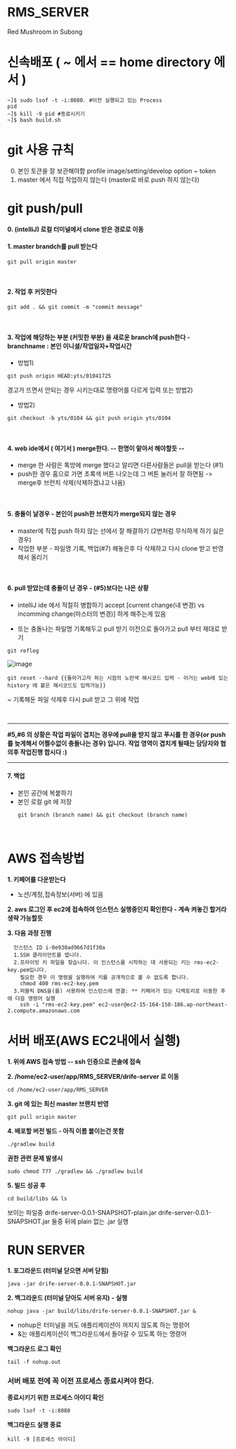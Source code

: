 # RMS_SERVER
Red Mushroom in Subong

# 신속배포 ( ~ 에서 == home directory 에서 )
```
~]$ sudo lsof -t -i:8080. #이전 실행되고 있는 Process
pid
~]$ kill -9 pid #종료시키기
~]$ bash build.sh
```

# git 사용 규칙
0. 본인 토큰을 잘 보관해야함 profile image/setting/develop option ~ token
1. master 에서 직접 작업하지 않는다 (master로 바로 push 하지 않는다)

# git push/pull
#### 0. (intelliJ) 로컬 터미널에서 clone 받은 경로로 이동
#### 1. master brandch를 pull 받는다
```
git pull origin master
```

<br/>

#### 2. 작업 후 커밋한다
```
git add . && git commit -m "commit message"
```

<br/>

#### 3. 작업에 해당하는 부분 (커밋한 부분) 을 새로운 branch에 push한다 - branchname : 본인 이니셜/작업일자+작업시간
* 방법1)
```
git push origin HEAD:yts/01041725
```
경고가 뜨면서 안되는 경우 시키는대로 명령어를 다르게 입력 또는 방법2) 
* 방법2)
```
git checkout -b yts/0104 && git push origin yts/0104
```

<br/>

#### 4. web ide에서 ( 여기서 ) merge한다. -- 한명이 맡아서 해야할듯 --

  - merge 한 사람은 톡방에 merge 했다고 알리면 다른사람들은 pull을 받는다 (#1)
  - push한 경우 홈으로 가면 초록색 버튼 나오는데 그 버튼 눌러서 잘 하면됨 -> merge후 브런치 삭제(삭제하겠냐고 나옴)
   
<br/>

#### 5. 충돌이 날경우 - 본인이 push한 브랜치가 merge되지 않는 경우

  -  master에 직접 push 하지 않는 선에서 잘 해결하기 (2번처럼 무식하게 하기 싫은경우)
  -  작업한 부분 - 파일명 기록, 백업(#7) 해놓은후 다 삭제하고 다시 clone 받고 반영해서 올리기
  
<br/>

#### 6. pull 받았는데 충돌이 난 경우 - (#5)보다는 나은 상황

   - intelliJ ide 에서 적절히 병합하기
    accept [current change(내 변경) vs incomming change(마스터의 변경)] 하게 해주는게 있음

   - 또는 충돌나는 파일명 기록해두고 pull 받기 이전으로 돌아가고 pull 부터 재대로 받기

   ```
   git reflog
   ```
   ![image](https://user-images.githubusercontent.com/38269178/148190619-faa2b615-9526-424f-b9b0-7c30fc3856ca.png)
   ```
   git reset --hard {{돌아가고자 하는 시점의 노란색 해시코드 입력 - 이거는 web에 있는 history 에 붙은 해시코드도 입력가능}}
   ```
   
~ 기록해둔 파일 삭제후 다시 pull 받고 그 위에 작업

<br/>

***
**#5,#6 의 상황은  작업 파일이 겹치는 경우에 pull을 받지 않고 푸시를 한 경우(or push를 늦게해서 어쩔수없이 충돌나는 경우) 입니다.**
**작업 영역이 겹치게 될때는 담당자와 협의후 작업진행 합시다 :)**
  
***
#### 7. 백업

  - 본인 공간에 복붙하기
  - 본인 로컬 git 에 저장
    ```
    git branch (branch name) && git checkout (branch name)
    ```
    
<br/>

# AWS 접속방법
**1. 키페어를 다운받는다**
  - 노션/계정,접속정보(서버) 에 있음

**2. aws 로그인 후 ec2에 접속하여 인스턴스 실행중인지 확인한다 - 계속 켜놓긴 할거라 생략 가능할듯**

**3. 다음 과정 진행** 
```
  인스턴스 ID i-0e930ad9667d1f30a
  1.SSH 클라이언트를 엽니다.
  2.프라이빗 키 파일을 찾습니다. 이 인스턴스를 시작하는 데 사용되는 키는 rms-ec2-key.pem입니다.
    필요한 경우 이 명령을 실행하여 키를 공개적으로 볼 수 없도록 합니다.
    chmod 400 rms-ec2-key.pem
  3.퍼블릭 DNS을(를) 사용하여 인스턴스에 연결: ** 키페어가 있는 디렉토리로 이동한 후에 다음 명령어 실행
    ssh -i "rms-ec2-key.pem" ec2-user@ec2-15-164-158-186.ap-northeast-2.compute.amazonaws.com
 ```
    
# 서버 배포(AWS EC2내에서 실행)
**1. 위에 AWS 접속 방법 -- ssh 인증으로 콘솔에 접속**

**2. /home/ec2-user/app/RMS_SERVER/drife-server 로 이동**

```
cd /home/ec2-user/app/RMS_SERVER
```
**3. git 에 있는 최신 master 브랜치 반영**

```
git pull origin master
```
**4. 배포할 버전 빌드 - 아직 이름 붙이는건 못함**

```
./gradlew build
```
**권한 관련 문제 발생시**
```
sudo chmod 777 ./gradlew && ./gradlew build
```
**5. 빌드 성공 후**

```
cd build/libs && ls
```
보이는 파일중
drife-server-0.0.1-SNAPSHOT-plain.jar  drife-server-0.0.1-SNAPSHOT.jar 
둘중 뒤에 plain 없는 .jar 실행


# RUN SERVER
**1. 포그라운드 (터미널 닫으면 서버 닫힘)**
```
java -jar drife-server-0.0.1-SNAPSHOT.jar
```
**2. 백그라운드 (터미널 닫아도 서버 유지)**
**- 실행**
```
nohup java -jar build/libs/drife-server-0.0.1-SNAPSHOT.jar &
```
- nohup은 터미널을 꺼도 애플리케이션이 꺼지지 않도록 하는 명령어
- &는 애플리케이션이 백그라운드에서 돌아갈 수 있도록 하는 명령어

 
**백그라운드 로그 확인**
```
tail -f nohup.out
```
### 서버 배포 전에 꼭 이전 프로세스 종료시켜야 한다.
**종료시키기 위한 프로세스 아이디 확인**
```
sudo lsof -t -i:8080
```
**백그라운드 실행 종료**
```
kill -9 [프로세스 아이디]
```

